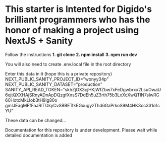 <h1>This starter is Intented for Digido's brilliant programmers who has the honor of making a project using <span>NextJS + Sanity</span> </h1>

Follow the instructions
<b>1. git clone</b>
<b>2. npm install</b>
<b>3. npm run dev</b>

You will also need to create  .env.local file in the root directory

Enter this data in it (hope this is  a private repository)
NEXT_PUBLIC_SANITY_PROJECT_ID="wonyy34p"
NEXT_PUBLIC_SANITY_DATASET="production"
SANITY_API_READ_TOKEN="skhZjOX3cjHKjWfZbw7xFeDgwbrxx2LsuOwaU6ejtQXXHAjSRnyADnApDQzgfXnsS7DdEh5uZ3rth75b3LxXcXwQTlN7slwRG60HotcMkLIob3tH9lg80o
gmIJEagMFfFaJRITOkyCvSBBFTtkEGxugyzThd6GaPrkoS9M4HK3oc331o1cYU"

These data can be changed...

Documentation for this repository is under development. Please wait while detailed documentation is added
